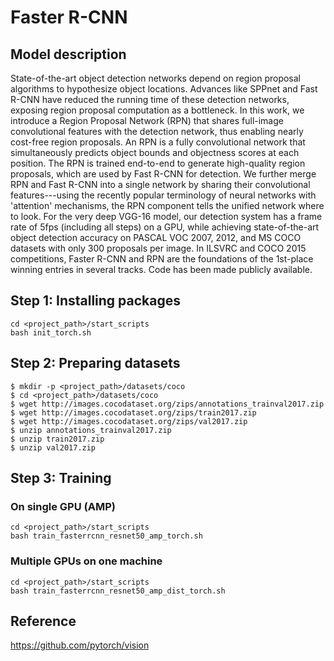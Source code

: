 # Faster R-CNN

## Model description

State-of-the-art object detection networks depend on region proposal algorithms to hypothesize object locations. Advances like SPPnet and Fast R-CNN have reduced the running time of these detection networks, exposing region proposal computation as a bottleneck. In this work, we introduce a Region Proposal Network (RPN) that shares full-image convolutional features with the detection network, thus enabling nearly cost-free region proposals. An RPN is a fully convolutional network that simultaneously predicts object bounds and objectness scores at each position. The RPN is trained end-to-end to generate high-quality region proposals, which are used by Fast R-CNN for detection. We further merge RPN and Fast R-CNN into a single network by sharing their convolutional features---using the recently popular terminology of neural networks with 'attention' mechanisms, the RPN component tells the unified network where to look. For the very deep VGG-16 model, our detection system has a frame rate of 5fps (including all steps) on a GPU, while achieving state-of-the-art object detection accuracy on PASCAL VOC 2007, 2012, and MS COCO datasets with only 300 proposals per image. In ILSVRC and COCO 2015 competitions, Faster R-CNN and RPN are the foundations of the 1st-place winning entries in several tracks. Code has been made publicly available.

## Step 1: Installing packages
```
cd <project_path>/start_scripts
bash init_torch.sh
```

## Step 2: Preparing datasets

```
$ mkdir -p <project_path>/datasets/coco
$ cd <project_path>/datasets/coco
$ wget http://images.cocodataset.org/zips/annotations_trainval2017.zip
$ wget http://images.cocodataset.org/zips/train2017.zip
$ wget http://images.cocodataset.org/zips/val2017.zip
$ unzip annotations_trainval2017.zip
$ unzip train2017.zip
$ unzip val2017.zip
```

## Step 3: Training

### On single GPU (AMP)
```
cd <project_path>/start_scripts
bash train_fasterrcnn_resnet50_amp_torch.sh
```

### Multiple GPUs on one machine
```
cd <project_path>/start_scripts
bash train_fasterrcnn_resnet50_amp_dist_torch.sh
```

## Reference
https://github.com/pytorch/vision